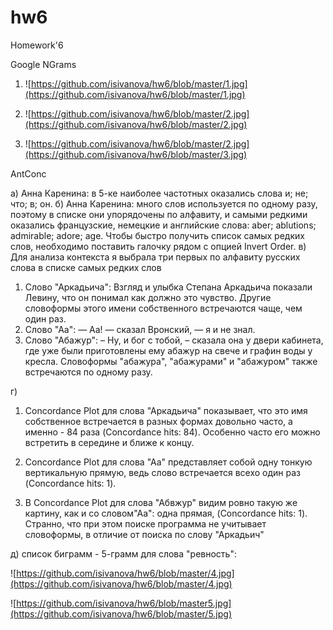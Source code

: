 # hw6
Homework'6

Google NGrams

1. ![https://github.com/isivanova/hw6/blob/master/1.jpg](https://github.com/isivanova/hw6/blob/master/1.jpg)

2. ![https://github.com/isivanova/hw6/blob/master/2.jpg](https://github.com/isivanova/hw6/blob/master/2.jpg)

3. ![https://github.com/isivanova/hw6/blob/master/2.jpg](https://github.com/isivanova/hw6/blob/master/3.jpg)

AntConc

a) Анна Каренина: в 5-ке наиболее частотных оказались слова и; не; что; в; он.
б) Анна Каренина: много слов используется по одному разу, поэтому в списке они упорядочены по алфавиту, и самыми редкими оказались французские, немецкие и английские слова: aber; ablutions; admirable; adore; age. Чтобы быстро получить список самых редких слов, необходимо поставить галочку рядом с опцией Invert Order.
в) Для анализа контекста я выбрала три первых по алфавиту русских слова в списке самых редких слов

1. Слово "Аркадьича": Взгляд и улыбка Степана Аркадьича показали Левину, что он понимал как должно это чувство. Другие словоформы этого имени собственного встречаются чаще, чем один раз.
2. Слово "Аа": — Аа! — сказал Вронский, — я и не знал. 
3. Слово "Абажур": – Ну, и бог с тобой, – сказала она у двери кабинета, где уже были приготовлены ему абажур на свече и графин воды у кресла. Cловоформы "абажура", "абажурами" и "абажуром" также встречаются по одному разу.

г) 
1. Concordance Plot для слова "Аркадьича" показывает, что это имя собственное встречается в разных формах довольно часто, а именно - 84 раза (Concordance hits: 84). Особенно часто его можно встретить в середине и ближе к концу.

2. Concordance Plot для слова "Аа" представляет собой одну тонкую вертикальную прямую, ведь слово встречается всехо один раз (Concordance hits: 1).

3. В Concordance Plot для слова "Абвжур" видим ровно такую же картину, как и со словом"Аа": одна прямая, (Concordance hits: 1). Странно, что при этом поиске программа не учитывает словоформы, в отличие от поиска по слову "Аркадьич"

д) список биграмм - 5-грамм для слова "ревность":

![https://github.com/isivanova/hw6/blob/master/4.jpg](https://github.com/isivanova/hw6/blob/master/4.jpg)


![https://github.com/isivanova/hw6/blob/master5.jpg](https://github.com/isivanova/hw6/blob/master/5.jpg)

